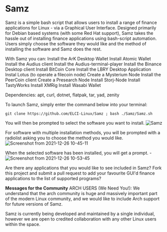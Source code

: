 # Samz
Samz is a simple bash script that allows users to install a range of finance applications for Linux - via a Graphical User Interface. 
Designed primarily for Debian based systems (with some Red Hat support), Samz takes the hassle out of installing finance applications using bash-script automation. Users simply choose the software they would like and the method of installing the software and Samz does the rest.

With Samz you can:
    Install the ArK Desktop Wallet
    Install Atomic Wallet
    Install the Audius client
    Install the Audius-terminal-player
    Install the Binance Desktop client
    Install BitCoin Core
    Install the LBRY Desktop Application
    Instal Lotus (to operate a filecoin node)
    Create a Mysterium Node
    Install the PeerCoin client
    Create a Presearch Node
    Install Storj-Node
    Install TastyWorks
    Install XMRig
    Install Wasabi Wallet


Dependencies:
apt, curl, dotnet, flatpak, tar, yad, zenity 

To launch Samz, simply enter the command below into your terminal:
    
    git clone https://github.com/ELCI-Linux/Samz ; bash ./Samz/Samz.sh



You will then be prompted to select the software you want to install.
![Samz](https://user-images.githubusercontent.com/88078492/150132771-5a0babac-e43e-47ae-a01c-6736b5b0dc17.png)


 
For software with multiple installation methods, you will be prompted with a radiolist asking you to choose the method you would like.
![Screenshot from 2021-12-26 10-45-11](https://user-images.githubusercontent.com/88078492/147405827-f2d96d02-b8e6-4e33-9847-3ddf1ec0fb3d.png)


When the selected software has been installed, you will get a prompt.
-![Screenshot from 2021-12-26 10-53-45](https://user-images.githubusercontent.com/88078492/147406891-8d51e4b8-5dc5-4a94-a4ce-0e7476433770.png)
 

Are there any applications that you would like to see included in Samz? Fork this project and submit a pull request to add your favourite GUI'd finance applications to the list of supported programs?

**Messages for the Community**
ARCH USERS (We Need You!):
  We understand that the arch community is huge and massively important part of the modern Linux community, and we would like to include Arch support for           future versions of Samz. 

Samz is currently being developed and maintained by a single individual, however we are open to credited collaboration with any other Linux users within the space. 
